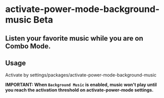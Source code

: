 # activate-power-mode-background-music Beta

## Listen your favorite music while you are on Combo Mode.

## Usage

Activate by settings/packages/activate-power-mode-background-music

**IMPORTANT: When `Background Music` is enabled, music won't play until you reach the activation threshold on activate-power-mode settings.**
